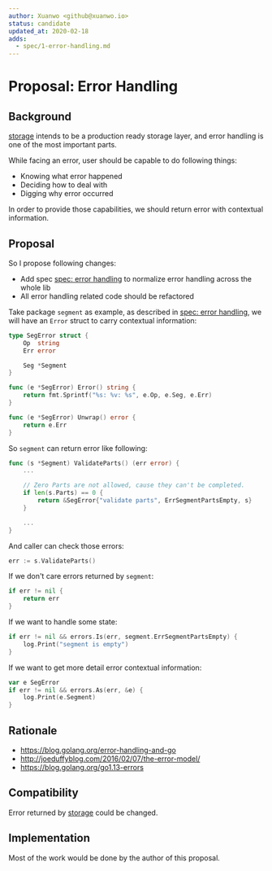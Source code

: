 ```yaml
---
author: Xuanwo <github@xuanwo.io>
status: candidate
updated_at: 2020-02-18
adds:
  - spec/1-error-handling.md
---
```


# Proposal: Error Handling

## Background

[storage] intends to be a production ready storage layer, and error handling is one of the most important parts.

While facing an error, user should be capable to do following things: 

- Knowing what error happened
- Deciding how to deal with
- Digging why error occurred

In order to provide those capabilities, we should return error with contextual information.

## Proposal

So I propose following changes:

- Add spec [spec: error handling] to normalize error handling across the whole lib
- All error handling related code should be refactored

Take package `segment` as example, as described in [spec: error handling], we will have an `Error` struct to carry contextual information:

```go
type SegError struct {
    Op  string
	Err error

	Seg *Segment
}

func (e *SegError) Error() string {
	return fmt.Sprintf("%s: %v: %s", e.Op, e.Seg, e.Err)
}

func (e *SegError) Unwrap() error {
	return e.Err
}
```

So `segment` can return error like following:

```go
func (s *Segment) ValidateParts() (err error) {
    ...

	// Zero Parts are not allowed, cause they can't be completed.
	if len(s.Parts) == 0 {
        return &SegError{"validate parts", ErrSegmentPartsEmpty, s}
	}

    ...
}
```

And caller can check those errors:

```go
err := s.ValidateParts()
```

If we don't care errors returned by `segment`:

```go
if err != nil {
    return err
}
```

If we want to handle some state:

```go
if err != nil && errors.Is(err, segment.ErrSegmentPartsEmpty) {
    log.Print("segment is empty")
}
```

If we want to get more detail error contextual information:

```go
var e SegError
if err != nil && errors.As(err, &e) {
    log.Print(e.Segment)
}
```


## Rationale

- <https://blog.golang.org/error-handling-and-go>
- <http://joeduffyblog.com/2016/02/07/the-error-model/>
- <https://blog.golang.org/go1.13-errors>

## Compatibility

Error returned by [storage] could be changed.

## Implementation

Most of the work would be done by the author of this proposal.

[storage]: https://github.com/Xuanwo/storage
[spec: error handling]: ../spec/1-error-handling.md
